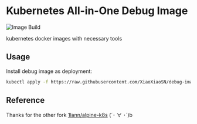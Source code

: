 # Kubernetes All-in-One Debug Image
![Image Build](https://github.com/xiaoxiaosn/debug-image/actions/workflows/build.yaml/badge.svg)

kubernetes docker images with necessary tools 

## Usage

Install debug image as deployment:
```bash
kubectl apply -f https://raw.githubusercontent.com/XiaoXiaoSN/debug-image/master/deployment.yaml
```

## Reference
Thanks for the other fork [1lann/alpine-k8s](https://github.com/1lann/alpine-k8s) (´･ ∀ ･`)b
